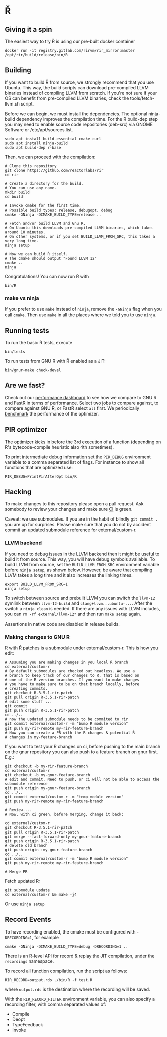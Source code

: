 # Ř 

## Giving it a spin

The easiest way to try Ř is using our pre-built docker container

    docker run -it registry.gitlab.com/rirvm/rir_mirror:master /opt/rir/build/release/bin/R

## Building

If you want to build Ř from source, we strongly recommend that you use Ubuntu.
This way, the build scripts can download pre-compiled LLVM binaries instead of compiling LLVM from scratch.
If you're not sure if your OS can benefit from pre-compiled LLVM binaries, check the tools/fetch-llvm.sh script.

Before we can begin, we must install the dependencies.
The optional ninja-build dependency improves the compilation time.
For the R build-dep step you may need to enable source code repositories (deb-src) via GNOME Software or /etc/apt/sources.list.

    sudo apt install build-essential cmake curl
    sudo apt install ninja-build
    sudo apt build-dep r-base

Then, we can proceed with the compilation:

    # Clone this repository
    git clone https://github.com/reactorlabs/rir
    cd rir

    # Create a directory for the build.
    # You can use any name.
    mkdir build
    cd build

    # Invoke cmake for the first time.
    # Possible build types: release, debugopt, debug
    cmake -GNinja -DCMAKE_BUILD_TYPE=release ..

    # Fetch and/or build LLVM and Gnu R.
    # On Ubuntu this downloads pre-compiled LLVM binaries, which takes around 10 minutes.
    # On other systems, or if you set BUILD_LLVM_FROM_SRC, this takes a very long time.
    ninja setup

    # Now we can build Ř itself.
    # The cmake should output "Found LLVM 12"
    cmake ..
    ninja

Congratulations! You can now run Ř with

    bin/R

### make vs ninja

If you prefer to use `make` instead of `ninja`, remove the `-GNinja` flag when you call `cmake`.
Then use `make` in all the places where we told you to use `ninja`.

## Running tests

To run the basic Ř tests, execute

    bin/tests

To run tests from GNU R with Ř enabled as a JIT:

    bin/gnur-make check-devel

## Are we fast?

Check out our [performance dashboard](https://speed.r-vm.net) to see how we compare to GNU R and FastR in terms of performance.
Select two jobs to compare against, to compare against GNU R, or FastR select `all` first.
We periodically [benchmark](documentation/benchmarking.md) the performance of the optimizer.

## PIR optimizer

The optimizer kicks in before the 3rd execution of a function (depending on R's bytecode-compile heuristic also 4th sometimes).

To print intermediate debug information set the `PIR_DEBUG` environment variable to a comma separated list of flags.
For instance to show all functions that are optimized use:

    PIR_DEBUG=PrintPirAfterOpt bin/R

## Hacking

To make changes to this repository please open a pull request. Ask somebody to
review your changes and make sure [CI](https://gitlab.com/rirvm/rir_mirror/pipelines) is green.

Caveat: we use submodules. If you are in the habit of blindly `git commit .` you are up for surprises.
Please make sure that you do not by accident commit an updated submodule reference for external/custom-r.

### LLVM backend

If you need to debug issues in the LLVM backend then it might be useful to build it from source.
This way, you will have debug symbols available.
To build LLVM from source, set the `BUILD_LLVM_FROM_SRC` environment variable before `ninja setup`, as shown below.
However, be aware that compiling LLVM takes a long time and it also increases the linking times. 

    export BUILD_LLVM_FROM_SRC=1
    ninja setup

To switch between source and prebuilt LLVM you can switch the `llvm-12` symlink between `llvm-12-build` and `clang+llvm...ubuntu-...`.
After the switch a `ninja clean` is needed.
If there are any issues with LLVM includes, you can `rm -rf external/llvm-12*` and then run `make setup` again.

Assertions in native code are disabled in release builds.

### Making changes to GNU R

R with Ř patches is a submodule under external/custom-r. This is how you edit:

    # Assuming you are making changes in you local Ř branch
    cd external/custom-r
    # By default submodules are checked out headless. We use a
    # branch to keep track of our changes to R, that is based on
    # one of the R version branches. If you want to make changes
    # you have to make sure to be on that branch locally, before
    # creating commits.
    git checkout R-3.5.1-rir-patch
    git pull origin R-3.5.1-rir-patch
    # edit some stuff ... 
    git commit
    git push origin R-3.5.1-rir-patch
    cd ../..
    # now the updated submodule needs to be commited to rir 
    git commit external/custom-r -m "bump R module version"
    git push my-rir-remote my-rir-feature-branch
    # Now you can create a PR with the R changes & potential Ř 
    # changes in my-feature-branch

If you want to test your R changes on ci, before pushing to the main branch on the gnur repository you can also push to a feature branch on gnur first. E.g.:

    git checkout -b my-rir-feature-branch
    cd external/custom-r
    git checkout -b my-gnur-feature-branch
    # edit and commit. Need to push, or ci will not be able to access the submodule reference
    git push origin my-gnur-feature-branch
    cd ../..
    git commit external/custom-r -m "temp module version"
    git push my-rir-remote my-rir-feature-branch

    # Review....
    # Now, with ci green, before merging, change it back:

    cd external/custom-r
    git checkout R-3.5.1-rir-patch
    git pull origin R-3.5.1-rir-patch
    git merge --fast-forward-only my-gnur-feature-branch
    git push origin R-3.5.1-rir-patch
    # delete old branch
    git push origin :my-gnur-feature-branch
    cd ../..
    git commit external/custom-r -m "bump R module version"
    git push my-rir-remote my-rir-feature-branch

    # Merge PR

Fetch updated R:

    git submodule update
    cd external/custom-r && make -j4 

Or use `ninja setup`

## Record Events

To have recording enabled, the cmake must be configured with `-DRECORDING=1`, for example

    cmake -GNinja -DCMAKE_BUILD_TYPE=debug -DRECORDING=1 ..

There is an R-level API for record & replay the JIT compilation, under the `recordings` namespace.

To record all function compilation, run the script as follows:

    RIR_RECORD=output.rds ./bin/R -f test.R

where `output.rds` is the destination where the recording will be saved.

With the `RIR_RECORD_FILTER` environment variable, you can also specify a recording filter, with comma separated values of:
- Compile
- Deopt
- TypeFeedback
- Invoke

